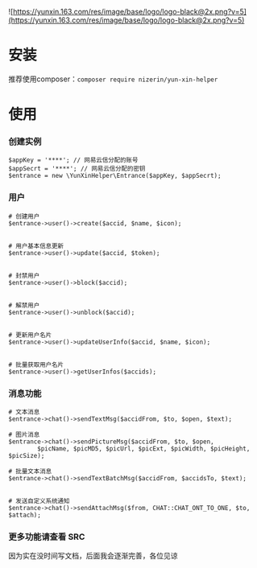 ![https://yunxin.163.com/res/image/base/logo/logo-black@2x.png?v=5](https://yunxin.163.com/res/image/base/logo/logo-black@2x.png?v=5)

# 安装
推荐使用composer：`composer require nizerin/yun-xin-helper`

# 使用
### 创建实例
```
$appKey = '****'; // 网易云信分配的账号
$appSecrt = '****'; // 网易云信分配的密钥
$entrance = new \YunXinHelper\Entrance($appKey, $appSecrt);
```

### 用户
```
# 创建用户
$entrance->user()->create($accid, $name, $icon);


# 用户基本信息更新
$entrance->user()->update($accid, $token);


# 封禁用户
$entrance->user()->block($accid);


# 解禁用户
$entrance->user()->unblock($accid);


# 更新用户名片
$entrance->user()->updateUserInfo($accid, $name, $icon);


# 批量获取用户名片
$entrance->user()->getUserInfos($accids);
```

### 消息功能
```
# 文本消息
$entrance->chat()->sendTextMsg($accidFrom, $to, $open, $text);

# 图片消息
$entrance->chat()->sendPictureMsg($accidFrom, $to, $open,
        $picName, $picMD5, $picUrl, $picExt, $picWidth, $picHeight, $picSize);

# 批量文本消息
$entrance->chat()->sendTextBatchMsg($accidFrom, $accidsTo, $text);


# 发送自定义系统通知
$entrance->chat()->sendAttachMsg($from, CHAT::CHAT_ONT_TO_ONE, $to, $attach);
```

### 更多功能请查看 SRC
因为实在没时间写文档，后面我会逐渐完善，各位见谅